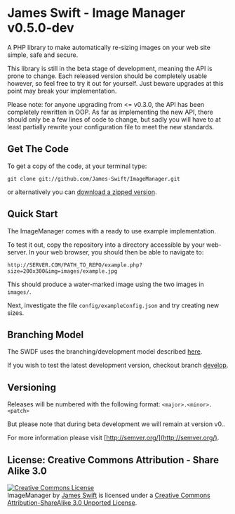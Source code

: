 James Swift - Image Manager v0.5.0-dev
==================

A PHP library to make automatically re-sizing images on your web site simple, safe and secure.

This library is still in the beta stage of development, meaning the API is prone to 
change. Each released version should be completely usable however, so feel free to 
try it out for yourself. Just beware upgrades at this point may break your implementation.

Please note: for anyone upgrading from <= v0.3.0, the API has been completely 
rewritten in OOP. As far as implementing the new API, there should only be a 
few lines of code to change, but sadly you will have to at least partially 
rewrite your configuration file to meet the new standards.

## Get The Code

To get a copy of the code, at your terminal type:

`git clone git://github.com/James-Swift/ImageManager.git`

or alternatively you can 
[download a zipped version](https://github.com/James-Swift/ImageManager/archive/master.zip).

## Quick Start

The ImageManager comes with a ready to use example implementation. 

To test it out, copy the repository into a directory accessible by your web-server. 
In your web browser, you should then be able to navigate to:

`http://SERVER.COM/PATH_TO_REPO/example.php?size=200x300&img=images/example.jpg`

This should produce a water-marked image using the two images in `images/`.

Next, investigate the file `config/exampleConfig.json` and try creating new sizes.

## Branching Model

The SWDF uses the branching/development model described 
[here](http://nvie.com/posts/a-successful-git-branching-model/).

If you wish to test the latest development version, checkout branch 
[develop](https://github.com/James-Swift/ImageManager/tree/develop).

## Versioning

Releases will be numbered with the following format: `<major>.<minor>.<patch>`

But please note that during beta development we will remain at version v0.*.*

For more information please visit [http://semver.org/](http://semver.org/).

## License: Creative Commons Attribution - Share Alike 3.0

<a rel="license" href="http://creativecommons.org/licenses/by-sa/3.0/deed.en_US">
<img alt="Creative Commons License" style="border-width:0" src="http://i.creativecommons.org/l/by-sa/3.0/88x31.png" /></a>
<br /><span xmlns:dct="http://purl.org/dc/terms/" property="dct:title">ImageManager</span> by 
<a xmlns:cc="http://creativecommons.org/ns#" href="https://github.com/James-Swift/ImageManager" property="cc:attributionName" rel="cc:attributionURL">James Swift</a>
 is licensed under a <a rel="license" href="http://creativecommons.org/licenses/by-sa/3.0/deed.en_US">Creative Commons Attribution-ShareAlike 3.0 Unported License</a>.